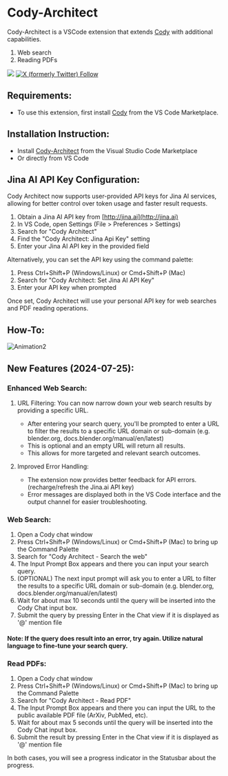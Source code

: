 # Cody-Architect

Cody-Architect is a VSCode extension that extends [Cody](https://sourcegraph.com/cody) with additional capabilities.

1. Web search
2. Reading PDFs

[![](https://img.shields.io/badge/Cody_Architect-Ask_Cody-%238A16D7?labelColor=%23383838)](https://sourcegraph.com/github.com/PriNova/codysearch)
[![X (formerly Twitter) Follow](https://img.shields.io/twitter/follow/PriNova75)](https://twitter.com/PriNova75)

## Requirements:

- To use this extension, first install [Cody](https://marketplace.visualstudio.com/items?itemName=sourcegraph.cody-ai) from the VS Code Marketplace.

## Installation Instruction:

- Install [Cody-Architect](https://marketplace.visualstudio.com/items?itemName=PriNova.cody-architect) from the Visual Studio Code Marketplace
- Or directly from VS Code

## Jina AI API Key Configuration:

Cody Architect now supports user-provided API keys for Jina AI services, allowing for better control over token usage and faster result requests.

1. Obtain a Jina AI API key from [http://jina.ai](http://jina.ai)
2. In VS Code, open Settings (File > Preferences > Settings)
3. Search for "Cody Architect"
4. Find the "Cody Architect: Jina Api Key" setting
5. Enter your Jina AI API key in the provided field

Alternatively, you can set the API key using the command palette:

1. Press Ctrl+Shift+P (Windows/Linux) or Cmd+Shift+P (Mac)
2. Search for "Cody Architect: Set Jina AI API Key"
3. Enter your API key when prompted

Once set, Cody Architect will use your personal API key for web searches and PDF reading operations.


## How-To:

![Animation2](https://github.com/PriNova/codysearch/assets/31413214/933cfc72-b950-4474-98ab-863e0b3927e8)

## New Features (2024-07-25):

### Enhanced Web Search:

1. URL Filtering: You can now narrow down your web search results by providing a specific URL.
   - After entering your search query, you'll be prompted to enter a URL to filter the results to a specific URL domain or sub-domain (e.g. blender.org, docs.blender.org/manual/en/latest)
   - This is optional and an empty URL will return all results.
   - This allows for more targeted and relevant search outcomes.

2. Improved Error Handling:
   - The extension now provides better feedback for API errors. (recharge/refresh the Jina.ai API key)
   - Error messages are displayed both in the VS Code interface and the output channel for easier troubleshooting.

### Web Search:

1. Open a Cody chat window
1. Press Ctrl+Shift+P (Windows/Linux) or Cmd+Shift+P (Mac) to bring up the Command Palette
1. Search for "Cody Architect - Search the web"
1. The Input Prompt Box appears and there you can input your search query.
1. (OPTIONAL) The next input prompt will ask you to enter a URL to filter the results to a specific URL domain or sub-domain (e.g. blender.org, docs.blender.org/manual/en/latest)
1. Wait for about max 10 seconds until the query will be inserted into the Cody Chat input box.
1. Submit the query by pressing Enter in the Chat view if it is displayed as '@' mention file

#### Note: If the query does result into an error, try again. Utilize natural language to fine-tune your search query.


### Read PDFs:

1. Open a Cody chat window
1. Press Ctrl+Shift+P (Windows/Linux) or Cmd+Shift+P (Mac) to bring up the Command Palette
1. Search for "Cody Architect - Read PDF"
1. The Input Prompt Box appears and there you can input the URL to the public available PDF file (ArXiv, PubMed, etc).
1. Wait for about max 5 seconds until the query will be inserted into the Cody Chat input box.
1. Submit the result by pressing Enter in the Chat view if it is displayed as '@' mention file

In both cases, you will see a progress indicator in the Statusbar about the progress.